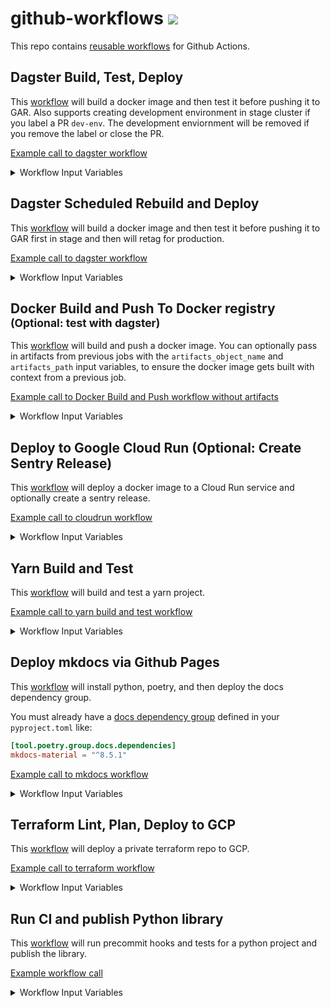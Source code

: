 # github-workflows <a href="https://github.com/20treeAI/github-workflows/releases"><img src="https://img.shields.io/github/v/release/20treeAI/github-workflows?style=plastic&labelColor=484848&color=3CA324&logo=GitHub&logoColor=white"></a>

This repo contains [reusable workflows](https://docs.github.com/en/actions/learn-github-actions/reusing-workflows) for Github Actions.

## Dagster Build, Test, Deploy

This [workflow](./.github/workflows/dagster.yml) will build a docker image and then test it before pushing it to GAR. Also supports creating development environment in stage cluster if you label a PR `dev-env`. The development enviornment will be removed if you remove the label or close the PR.

[Example call to dagster workflow](./examples/dagster.yml)

<details>
  <summary>Workflow Input Variables</summary>

| name                               | description                                                                     |  type  | default          | required |
| :--------------------------------- | :------------------------------------------------------------------------------ | :----: | :--------------- | :------: |
| image_name                         | Docker image name                                                               | string | None             |   true   |
| branch                             | Git branch used for tagging incremental builds of the Docker image              | string | main             |  false   |
| docker_buildx_driver               | Driver to use for docker buildx. Set to "docker" if needed.                     | string | docker-container |  false   |
| gcp_project                        | GCP project where GAR/GKE are located for storing/deploying built Docker images | string | None             |   true   |
| gcp_location                       | Location where GKE is located for storing built Docker images                   | string | europe-west4     |  false   |
| cluster_name                       | K8s cluster name on which Dagster jobs are deployed to                          | string | None             |   true   |
| stage_cluster_name                 | K8s stage cluster name on which Dagster jobs are deployed to                    | string | None             |   true   |
| stage_cluster_domain               | FQDN for URL for cluster running dagster                                        | string | None             |   true   |
| stage_auth_domain                  | FQDN for authentication URL for cluster running dagster                         | string | None             |   true   |
| stage_dagster_service_account_name | Development K8s cluster name on which Dagster jobs are deployed to              | string | None             |   true   |
| dagster_version                    | Version of dagster to deploy helm chart for                                     | string | '0.15.10'        |  false   |

</details>
  
## Dagster Scheduled Rebuild and Deploy

This [workflow](./.github/workflows/dagster-scheduled-workflow.yml) will build a docker image and then test it before pushing it to GAR first in stage and then will retag for production.

[Example call to dagster workflow](./examples/dagster_nightly_rebuild.yml)

<details>
  <summary>Workflow Input Variables</summary>

| name                     | description                                                                     |  type  | default          | required |
| :----------------------- | :------------------------------------------------------------------------------ | :----: | :--------------- | :------: |
| image_name               | Docker image name                                                               | string | None             |   true   |
| docker_buildx_driver     | Driver to use for docker buildx. Set to "docker" if needed.                     | string | docker-container |  false   |
| gcp_project              | GCP project where GAR/GKE are located for storing/deploying built Docker images | string | None             |   true   |
| gcp_location             | Location where GKE is located for storing built Docker images                   | string | europe-west4     |  false   |
| cluster_name             | K8s cluster name on which Dagster jobs are deployed to                          | string | None             |   true   |
| stage_cluster_name       | K8s stage cluster name on which Dagster jobs are deployed to                    | string | None             |   true   |
| prod_github_environment  | The prod GitHub environment you'd like to use for deployments                   | string | None             |   true   |
| stage_github_environment | The stage GitHub environment you'd like to use for deployments                  | string | None             |   true   |

#### Input Secrets

These are the GitHub repo secrets you must create ahead of time!

| name                            | description                                                  | required |
| :------------------------------ | :----------------------------------------------------------- | :------: |
| SSH_KEY                         | SSH key used to access private repos during the build        |   true   |
| GCR_RW_SERVICEACCOUNT_KEY       | Service account credentials to push/pull Docker images       |   true   |
| DOCKER_BUILD_SERVICEACCOUNT_KEY | Service account credentials used when building Docker images |  false   |

</details>

## Docker Build and Push To Docker registry <small>(Optional: test with dagster)</small>

This [workflow](./.github/workflows/docker_build_push.yml) will build and push a docker image. You can optionally pass in artifacts from previous jobs with the `artifacts_object_name` and `artifacts_path` input variables, to ensure the docker image gets built with context from a previous job.

[Example call to Docker Build and Push workflow without artifacts](./examples/docker_build_push.yml)

<details>
  <summary>Workflow Input Variables</summary>

| name                  | description                                                                   |  type   | default          | required |
| :-------------------- | :---------------------------------------------------------------------------- | :-----: | :--------------- | :------: |
| image_name            | Docker image name                                                             | string  | None             |   true   |
| branch                | Git branch used for tagging incremental builds of the Docker image            | string  | main             |   true   |
| docker_buildx_driver  | Driver to use for docker buildx. Set to "docker" if needed.                   | string  | docker-container |  false   |
| gcp_project           | GCP project where GAR is located for storing built Docker images              | string  | None             |   true   |
| artifacts_object_name | Name of the artifacts object to pass to docker build job                      | string  | None             |  false   |
| artifacts_path        | Path to use for the artifacts object                                          | string  | `build/`         |  false   |
| test_dagster          | whether or not to test docker image for dagster compatibility                 | boolean | false            |  false   |
| skip_image_push       | whether to skip image push (so that you can test image build without pushing) | boolean | false            |  false   |

#### Input Secrets

These are the GitHub repo secrets you must create ahead of time!

| name                            | description                                                  | required |
| :------------------------------ | :----------------------------------------------------------- | :------: |
| SSH_KEY                         | SSH key used to access private repos during the build        |   true   |
| GCR_RW_SERVICEACCOUNT_KEY       | GAR service account credentials to push/pull Docker images   |   true   |
| DOCKER_BUILD_SERVICEACCOUNT_KEY | Service account credentials used when building Docker images |  false   |

</details>

## Deploy to Google Cloud Run (Optional: Create Sentry Release)

This [workflow](./.github/workflows/cloudrun_deploy_optional_sentry.yml) will deploy a docker image to a Cloud Run service and optionally create a sentry release.

[Example call to cloudrun workflow](./examples/cloudrun_deploy_optional_sentry.yml)

<details>
  <summary>Workflow Input Variables</summary>

| name           | description                                                      |  type   | default        | required |
| :------------- | :--------------------------------------------------------------- | :-----: | :------------- | :------: |
| gcp_project    | GCP project where GAR is located for storing built Docker images | string  | None           |   true   |
| region         | Region to deploy cloudrun app and docker image                   | string  | `europe-west4` |  false   |
| image_name     | Docker image name                                                | string  | None           |   true   |
| image_tag      | Name of Tag for Docker image                                     | string  | None           |  false   |
| service_name   | Name of service to update in Cloud Run                           | string  | None           |   true   |
| sentry_release | Whether or not to create a Sentry release for the this project   | boolean | false          |  false   |
| environment    | Environment to deploy to: stage or prod                          | string  | None           |   true   |

#### Input Secrets

These are the GitHub repo secrets you must create ahead of time!

| name                                 | description                                        | required |
| :----------------------------------- | :------------------------------------------------- | :------: |
| CLOUDRUN_DEPLOYER_SERVICEACCOUNT_KEY | GCP Service Account key for the cloud run deployer |   true   |
| SENTRY_AUTH_TOKEN                    | Token for sentry authentication                    |  false   |
| SENTRY_ORG                           | Sentry organisation for release tracking           |  false   |
| SENTRY_PROJECT                       | Sentry project for release tracking                |  false   |

</details>

## Yarn Build and Test

This [workflow](./.github/workflows/yarn_build_test.yml) will build and test a yarn project.

[Example call to yarn build and test workflow](./examples/yarn_build_test.yml)

<details>
  <summary>Workflow Input Variables</summary>

#### Input Secrets

These are the GitHub repo secrets you must create ahead of time!

| name                         | description                                             | required |
| :--------------------------- | :------------------------------------------------------ | :------: |
| REACT_APP_MAPBOX_TOKEN_STAGE | stage mapbox token secret needed at build time for yarn |  false   |
| REACT_APP_MAPBOX_TOKEN_PROD  | prod mapbox token secret needed at build time for yarn  |  false   |

</details>

## Deploy mkdocs via Github Pages

This [workflow](./.github/workflows/deploy_mkdocs.yml) will install python, poetry, and then deploy the docs dependency group.

You must already have a [docs dependency group](https://python-poetry.org/docs/managing-dependencies/#optional-groups) defined in your `pyproject.toml` like:

```toml
[tool.poetry.group.docs.dependencies]
mkdocs-material = "^8.5.1"
```

[Example call to mkdocs workflow](./examples/deploy_mkdocs.yml)

<details>
  <summary>Workflow Input Variables</summary>

| name           | description                      |  type  | default | required |
| :------------- | :------------------------------- | :----: | :------ | :------: |
| python_version | version of python you'd like use | string | '3.10'  |  false   |
| poetry_version | version of poetry you'd like use | string | '1.4.1' |  false   |

</details>

## Terraform Lint, Plan, Deploy to GCP

This [workflow](./.github/workflows/terraform.yml) will deploy a private terraform repo to GCP.

[Example call to terraform workflow](./examples/terraform.yml)

<details>
  <summary>Workflow Input Variables</summary>

|        name         | description                                                      |  type  | default | required |
| :-----------------: | :--------------------------------------------------------------- | :----: | :------ | :------: |
| terraform_workspace | The terraform workspace you'd like to plan and deploy changes to | string | None    |   true   |
| github_environment  | The GitHub environment you'd like to use for deployments         | string | None    |   true   |

#### Input Secrets

These are the GitHub repo secrets you must create ahead of time!

| name                              | description                                                                 | required |
| :-------------------------------- | :-------------------------------------------------------------------------- | :------: |
| SSH_KEY                           | SSH key used to access private repos during the build                       |   true   |
| GCP_TERRAFORM_SERVICE_ACCOUNT_KEY | service account credentials to deploy your terraform infra                  |   true   |
| TF_GITHUB_APP_ID                  | ID of App for authenticating via the Github Terraform provider              |  false   |
| TF_GITHUB_APP_INSTALLATION_ID     | Installation ID of App for authenticating via the Github Terraform provider |  false   |
| TF_GITHUB_APP_PEM_FILE            | PEM file of App for authenticating via the Github Terraform provider        |  false   |

</details>

## Run CI and publish Python library

This [workflow](./.github/workflows/python_library_ci.yml) will run precommit hooks and tests for a python project and publish the library.

[Example workflow call](./examples/python_library_ci.yml)

<details>
  <summary>Workflow Input Variables</summary>

|       name        | description                                                                        |  type   | default | required |
| :---------------: | :--------------------------------------------------------------------------------- | :-----: | :------ | :------: |
|     repo_uri      | Location of the python repository                                                  | string  | None    |   true   |
| use_release_name  | Whether to set package version as the Github release naem                          | boolean | false   |  false   |
|  python_version   | Python version to use when running CI                                              | string  | 3.10    |  false   |
|  poetry_version   | Poetry version to run and build package                                            | string  | 1.5.1   |  false   |
| working_directory | Working directory where source code is located. Default: current working directory | string  | .       |  false   |
|  conda_env_file   | If Conda is used then the Conda environment file                                   | string  | None    |  false   |

#### Input Secrets

|              name              | description                                            | required |
| :----------------------------: | :----------------------------------------------------- | :------: |
| REGISTRY_RW_SERVICEACCOUNT_KEY | Service account credentials to publish to the registry |   true   |
|    TEST_SERVICEACCOUNT_KEY     | Service account credentials to run the tests           |  false   |

</details>

